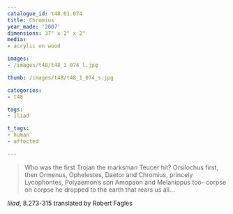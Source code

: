 ```yaml
---
catalogue_id: t48.01.074
title: Chromius
year_made: '2007'
dimensions: 37" x 2" x 2"
media:
- acrylic on wood

images:
- /images/t48/t48_1_074_l.jpg

thumb: /images/t48/t48_1_074_s.jpg

categories:
- t48

tags:
- Iliad

t_tags:
- human
- affected

---
```


> Who was the first Trojan the marksman Teucer hit?
Orsilochus first, then Ormenus, Ophelestes,
Daetor and Chromius, princely Lycophontes,
Polyaemon’s son Amopaon and Melanippus too-
corpse on corpse he dropped to the earth that rears us all…

_Iliad_, 8.273-315 translated by Robert Fagles

